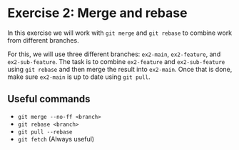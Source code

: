 # Exercise 2: Merge and rebase

In this exercise we will work with `git merge` and `git rebase` to combine
work from different branches.

For this, we will use three different branches: `ex2-main`, `ex2-feature`, and
`ex2-sub-feature`. The task is to combine `ex2-feature` and `ex2-sub-feature`
using `git rebase` and then merge the result into `ex2-main`. Once that is
done, make sure `ex2-main` is up to date using `git pull`.


## Useful commands

* `git merge --no-ff <branch>`
* `git rebase <branch>`
* `git pull --rebase`
* `git fetch` (Always useful)

